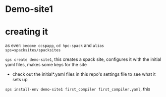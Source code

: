 # Demo-site1

# creating it

as ever: `become ccspapp`, `cd hpc-spack` and `alias sps=spacksites/spacksites`

`sps create demo-site1`, this creates a spack site, configures it with the initial yaml files, makes some keys for the site
- check out the initial*.yaml files in this repo's settings file to see what it sets up

`sps install-env demo-site1 first_compiler first_compiler.yaml`, this 

